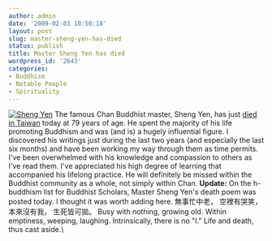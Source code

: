 ```yaml
---
author: admin
date: '2009-02-03 10:50:18'
layout: post
slug: master-sheng-yen-has-died
status: publish
title: Master Sheng Yen has died
wordpress_id: '2643'
categories:
- Buddhism
- Notable People
- Spirituality
---
```


[![Sheng
Yen](http://farm4.static.flickr.com/3050/3250339511_536d7ceef2_m.jpg)](http://www.flickr.com/photos/albill/3250339511/ "Sheng Yen")
The famous Chan Buddhist master, Sheng Yen, has just [died in
Taiwan](http://news.xinhuanet.com/english/2009-02/03/content_10758515.htm)
today at 79 years of age. He spent the majority of his life promoting
Buddhism and was (and is) a hugely influential figure. I discovered his
writings just during the last two years (and especially the last six
months) and have been working my way through them as time permits. I've
been overwhelmed with his knowledge and compassion to others as I've
read them. I've appreciated his high degree of learning that accompanied
his lifelong practice. He will definitely be missed within the Buddhist
community as a whole, not simply within Chan. **Update:** On the
h-buddhism list for Buddhist Scholars, Master Sheng Yen's death poem was
posted today. I thought it was worth adding here. 無事忙中老， 空裡有哭笑， 本來沒有我，
生死皆可拋。 Busy with nothing, growing old. Within emptiness, weeping,
laughing. Intrinsically, there is no "I." Life and death, thus cast
aside.\

